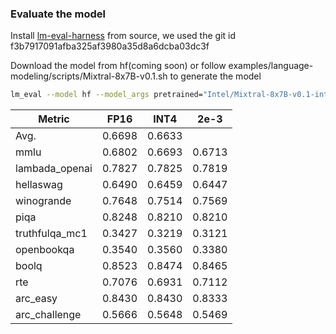 ### Evaluate the model
Install [lm-eval-harness](https://github.com/EleutherAI/lm-evaluation-harness.git) from source, we used the git id f3b7917091afba325af3980a35d8a6dcba03dc3f

Download the model from hf(coming soon) or follow examples/language-modeling/scripts/Mixtral-8x7B-v0.1.sh to generate the model

~~~bash
lm_eval --model hf --model_args pretrained="Intel/Mixtral-8x7B-v0.1-int4-inc",autogptq=True,gptq_use_triton=True --device cuda:0 --tasks lambada_openai,hellaswag,piqa,winogrande,truthfulqa_mc1,openbookqa,boolq,rte,arc_easy,arc_challenge,mmlu --batch_size 32
~~~

| Metric         | FP16   | INT4   | 2e-3   |
| -------------- | ------ | ------ | ------ |
| Avg.           | 0.6698 | 0.6633 |        |
| mmlu           | 0.6802 | 0.6693 | 0.6713 |
| lambada_openai | 0.7827 | 0.7825 | 0.7819 |
| hellaswag      | 0.6490 | 0.6459 | 0.6447 |
| winogrande     | 0.7648 | 0.7514 | 0.7569 |
| piqa           | 0.8248 | 0.8210 | 0.8210 |
| truthfulqa_mc1 | 0.3427 | 0.3219 | 0.3121 |
| openbookqa     | 0.3540 | 0.3560 | 0.3380 |
| boolq          | 0.8523 | 0.8474 | 0.8465 |
| rte            | 0.7076 | 0.6931 | 0.7112 |
| arc_easy       | 0.8430 | 0.8430 | 0.8333 |
| arc_challenge  | 0.5666 | 0.5648 | 0.5469 |
